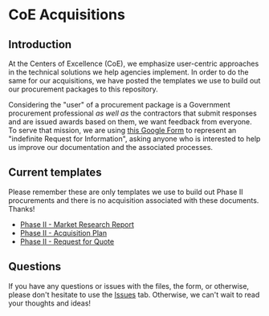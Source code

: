 # CoE Acquisitions

## Introduction

At the Centers of Excellence (CoE), we emphasize user-centric approaches in the technical solutions we help agencies implement. In order to do the same for our acquisitions, we have posted the templates we use to build out our procurement packages to this repository.

Considering the "user" of a procurement package is a Government procurement professional *as well as* the contractors that submit responses and are issued awards based on them, we want feedback from everyone. To serve that mission, we are using [this Google Form](https://forms.gle/rGnHk5qFQGnf7UYe8) to represent an "indefinite Request for Information", asking anyone who is interested to help us improve our documentation and the associated processes.

## Current templates

Please remember these are only templates we use to build out Phase II procurements and there is no acquisition associated with these documents. Thanks!

* [Phase II - Market Research Report](https://github.com/GSA/coe-acquisitions/blob/master/Templates/(Phase%20II)%20Market%20Research%20Report%20-%20%7B%7BCoE-Acquisition%7D%7D.pdf)
* [Phase II - Acquisition Plan](https://github.com/GSA/coe-acquisitions/blob/master/Templates/(Phase%20II)%20Acquisition%20Plan%20-%20%7B%7BCoE-Acquisition%7D%7D.pdf)
* [Phase II - Request for Quote](https://github.com/GSA/coe-acquisitions/blob/master/Templates/(Phase%20II)%20RFQ%20-%20%7B%7BCoE-Acquisition%7D%7D.pdf)

## Questions

If you have any questions or issues with the files, the form, or otherwise, please don't hesitate to use the [Issues](Issues) tab. Otherwise, we can't wait to read your thoughts and ideas!
